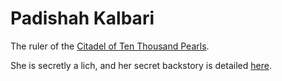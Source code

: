 # Padishah Kalbari

The ruler of the [Citadel of Ten Thousand Pearls](../World/Poseidon/Citadel.md).

She is secretly a lich, and her secret backstory is detailed [here](../Secret_Backstory.md).
